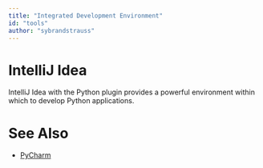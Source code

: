 ```yaml
---
title: "Integrated Development Environment"
id: "tools" 
author: "sybrandstrauss"
---
```


# IntelliJ Idea

IntelliJ Idea with the Python plugin provides a powerful environment within which to develop Python
applications.

# See Also

* [PyCharm](https://www.jetbrains.com/pycharm/)
